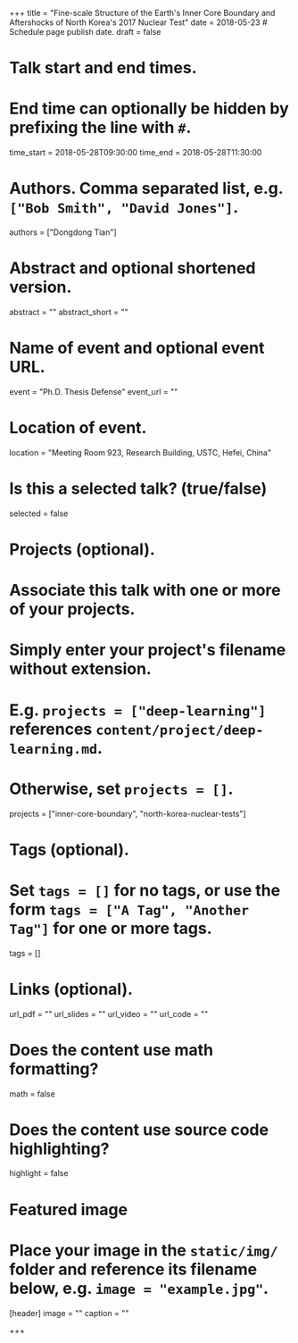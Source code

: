 +++
title = "Fine-scale Structure of the Earth's Inner Core Boundary and Aftershocks of North Korea's 2017 Nuclear Test"
date = 2018-05-23 # Schedule page publish date.
draft = false

# Talk start and end times.
#   End time can optionally be hidden by prefixing the line with `#`.
time_start = 2018-05-28T09:30:00
time_end = 2018-05-28T11:30:00

# Authors. Comma separated list, e.g. `["Bob Smith", "David Jones"]`.
authors = ["Dongdong Tian"]

# Abstract and optional shortened version.
abstract = ""
abstract_short = ""

# Name of event and optional event URL.
event = "Ph.D. Thesis Defense"
event_url = ""

# Location of event.
location = "Meeting Room 923, Research Building, USTC, Hefei, China"

# Is this a selected talk? (true/false)
selected = false

# Projects (optional).
#   Associate this talk with one or more of your projects.
#   Simply enter your project's filename without extension.
#   E.g. `projects = ["deep-learning"]` references `content/project/deep-learning.md`.
#   Otherwise, set `projects = []`.
projects = ["inner-core-boundary", "north-korea-nuclear-tests"]

# Tags (optional).
#   Set `tags = []` for no tags, or use the form `tags = ["A Tag", "Another Tag"]` for one or more tags.
tags = []

# Links (optional).
url_pdf = ""
url_slides = ""
url_video = ""
url_code = ""

# Does the content use math formatting?
math = false

# Does the content use source code highlighting?
highlight = false

# Featured image
# Place your image in the `static/img/` folder and reference its filename below, e.g. `image = "example.jpg"`.
[header]
image = ""
caption = ""

+++
